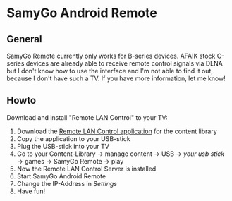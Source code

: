 SamyGo Android Remote
=====================

General
-------
SamyGo Remote currently only works for B-series devices. AFAIK stock C-series devices are already able to receive remote control signals via DLNA but I don't know how to use the interface and I'm not able to find it out, because I don't have such a TV. If you have more information, let me know!  

Howto
-----
Download and install "Remote LAN Control" to your TV:

1. Download the [Remote LAN Control application](http://sourceforge.net/apps/mediawiki/samygo/index.php?title=Content_Library_applications_list#Remote_LAN_Control) for the content library 
2. Copy the application to your USB-stick
3. Plug the USB-stick into your TV
4. Go to your Content-Library -> manage content -> USB -> *your usb stick* -> games -> SamyGo Remote -> play
5. Now the Remote LAN Control Server is installed
6. Start SamyGo Android Remote
7. Change the IP-Address in *Settings*
8. Have fun!